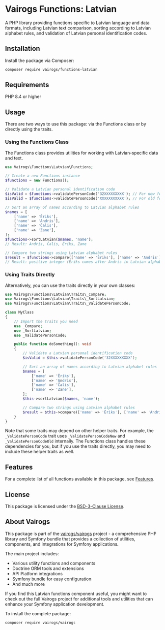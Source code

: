 # Vairogs Functions: Latvian

A PHP library providing functions specific to Latvian language and data formats, including Latvian text comparison, sorting according to Latvian alphabet rules, and validation of Latvian personal identification codes.

## Installation

Install the package via Composer:

```bash
composer require vairogs/functions-latvian
```

## Requirements

PHP 8.4 or higher

## Usage

There are two ways to use this package: via the Functions class or by directly using the traits.

### Using the Functions Class

The Functions class provides utilities for working with Latvian-specific data and text.

```php
use Vairogs\Functions\Latvian\Functions;

// Create a new Functions instance
$functions = new Functions();

// Validate a Latvian personal identification code
$isValid = $functions->validatePersonCode('32XXXXXXXXX'); // For new format
$isValid = $functions->validatePersonCode('XXXXXXXXXXX'); // For old format

// Sort an array of names according to Latvian alphabet rules
$names = [
    ['name' => 'Ēriks'],
    ['name' => 'Andris'],
    ['name' => 'Čalis'],
    ['name' => 'Zane'],
];
$functions->sortLatvian($names, 'name');
// Result: Andris, Čalis, Ēriks, Zane

// Compare two strings using Latvian alphabet rules
$result = $functions->compare(['name' => 'Ēriks'], ['name' => 'Andris'], 'name');
// Result: positive integer (Ēriks comes after Andris in Latvian alphabet)
```

### Using Traits Directly

Alternatively, you can use the traits directly in your own classes:

```php
use Vairogs\Functions\Latvian\Traits\_Compare;
use Vairogs\Functions\Latvian\Traits\_SortLatvian;
use Vairogs\Functions\Latvian\Traits\_ValidatePersonCode;

class MyClass
{
    // Import the traits you need
    use _Compare;
    use _SortLatvian;
    use _ValidatePersonCode;

    public function doSomething(): void
    {
        // Validate a Latvian personal identification code
        $isValid = $this->validatePersonCode('32XXXXXXXXX');

        // Sort an array of names according to Latvian alphabet rules
        $names = [
            ['name' => 'Ēriks'],
            ['name' => 'Andris'],
            ['name' => 'Čalis'],
            ['name' => 'Zane'],
        ];
        $this->sortLatvian($names, 'name');

        // Compare two strings using Latvian alphabet rules
        $result = $this->compare(['name' => 'Ēriks'], ['name' => 'Andris'], 'name');
    }
}
```

Note that some traits may depend on other helper traits. For example, the `_ValidatePersonCode` trait uses `_ValidatePersonCodeNew` and `_ValidatePersonCodeOld` internally. The Functions class handles these dependencies for you, but if you use the traits directly, you may need to include these helper traits as well.

## Features

For a complete list of all functions available in this package, see [Features](docs/features.md).

## License

This package is licensed under the [BSD-3-Clause License](LICENSE).

## About Vairogs

This package is part of the [vairogs/vairogs](https://github.com/vairogs/vairogs) project - a comprehensive PHP library and Symfony bundle that provides a collection of utilities, components, and integrations for Symfony applications. 

The main project includes:
- Various utility functions and components
- Doctrine ORM tools and extensions
- API Platform integrations
- Symfony bundle for easy configuration
- And much more

If you find this Latvian functions component useful, you might want to check out the full Vairogs project for additional tools and utilities that can enhance your Symfony application development.

To install the complete package:

```bash
composer require vairogs/vairogs
```
